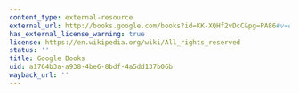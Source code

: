 ```yaml
---
content_type: external-resource
external_url: http://books.google.com/books?id=KK-XQHf2vDcC&pg=PA86#v=onepage
has_external_license_warning: true
license: https://en.wikipedia.org/wiki/All_rights_reserved
status: ''
title: Google Books
uid: a1764b3a-a938-4be6-8bdf-4a5dd137b06b
wayback_url: ''
---
```

